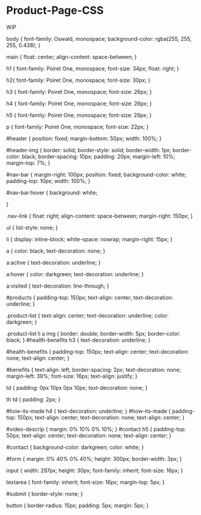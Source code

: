 # Product-Page-CSS
WIP

body {
    font-family: Oswald, monospace;
    background-color: rgba(255, 255, 255, 0.438);
}

main {
    float: center;
    align-content: space-between;
}

h1 {
    font-family: Poiret One, monospace;
    font-size: 34px;
    float: right;
}

h2{
    font-family: Poiret One, monospace;
    font-size: 30px;
}

h3 {
    font-family: Poiret One, monospace;
    font-size: 26px;
}

h4 {
    font-family: Poiret One, monospace;
    font-size: 26px;
}

h5 {
    font-family: Poiret One, monospace;
    font-size: 26px;
}

p {
    font-family: Poiret One, monospace;
    font-size: 22px;
}

#header {
    position: fixed;
    margin-bottom: 50px;
    width: 100%;
}

#header-img {
    border: solid;
    border-style: solid;
    border-width: 1px;
    border-color: black;
    border-spacing: 10px;
    padding: 20px;
    margin-left: 10%;
    margin-top: 7%;
}

#nav-bar {
    margin-right: 100px;
    position: fixed;
    background-color: white;
    padding-top: 10px;
    width: 100%;
}

#nav-bar:hover {
    background: white;
    
}

.nav-link {
    float: right;
    align-content: space-between;
    margin-right: 150px;
}


ul {
    list-style: none;
}

li {
    display: inline-block;
    white-space: nowrap;
    margin-right: 15px;
}

a {
    color: black;
    text-decoration: none;
}

a:active {
    text-decoration: underline;
}

a:hover {
    color: darkgreen;
    text-decoration: underline;
}

a:visited {
    text-decoration: line-through;
}

#products {
    padding-top: 150px;
    text-align: center;
    text-decoration: underline;
}

.product-list {
    text-align: center;
    text-decoration: underline;
    color: darkgreen;
}

.product-list li a img {
    border: double;
    border-width: 5px;
    border-color: black;
}
#health-benefits h3 {
    text-decoration: underline;
}

#health-benefits {
    padding-top: 150px;
    text-align: center;
    text-decoration: none;
    text-align: center;
}


#benefits {
    text-align: left;
    border-spacing: 2px;
    text-decoration: none;
    margin-left: 39%;
    font-size: 16px;
    text-align: justify;
}


td {
    padding: 0px 10px 0px 10px;
    text-decoration: none;
}

th td {
    padding: 2px;
}

#how-its-made h4 {
    text-decoration: underline;
}
#how-its-made {
    padding-top: 150px;
    text-align: center;
    text-decoration: none;
    text-align: center;
}

#video-descrip {
    margin: 0% 10% 0% 10%;
}
#contact h5 {
    padding-top: 50px;
    text-align: center;
    text-decoration: none;
    text-align: center;
}

#contact {
    background-color: darkgreen;
    color: white;
}

#form {
    margin: 0% 40% 0% 40%;
    height: 300px;
    border-width: 3px;
}

input {
    width: 297px;
    height: 30px;
    font-family: inherit;
    font-size: 16px;
}

textarea {
    font-family: inherit;
    font-size: 16px;
    margin-top: 5px;
}

#submit {
    border-style: none;
}

button {
    border-radius: 15px;
    padding: 5px;
    margin: 5px;
}
